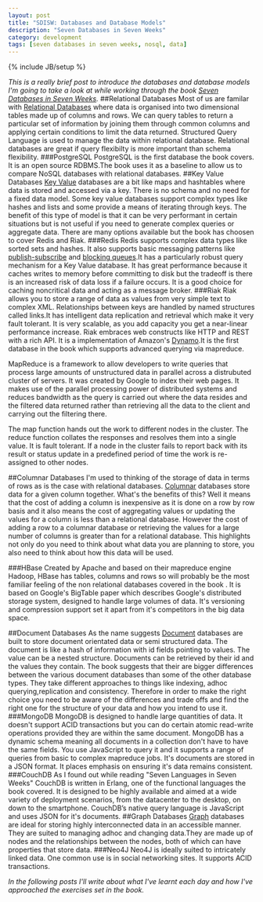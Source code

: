 ```yaml
---
layout: post
title: "SDISW: Databases and Database Models"
description: "Seven Databases in Seven Weeks"
category: development
tags: [seven databases in seven weeks, nosql, data]
---
```

{% include JB/setup %}

*This is a really brief post to introduce the databases and database models I'm going to take a look at while working through the book [Seven Databases in Seven Weeks](http://pragprog.com/book/rwdata/seven-databases-in-seven-weeks).*
##Relational Databases
Most of us are familar with [Relational Databases](http://en.wikipedia.org/wiki/Relational_database) where data is organised into two dimensional tables made up of columns and rows. We can query tables to return a particular set of information by joining them through common columns and applying certain conditions to limit the data returned. Structured Query Language is used to manage the data within relational database. Relational databases are great if query flexibilty is more important than schema flexibility. 
###PostgreSQL
PostgreSQL is the first database the book covers. It is an open source RDBMS.The book uses it as a baseline to allow us to compare NoSQL databases with relational databases. 
##Key Value Databases
[Key Value](http://en.wikipedia.org/wiki/NoSQL) databases are a bit like maps and hashtables where data is stored and accessed via a key. There is no schema and no need for a fixed data model. Some key value databases support complex types like hashes and lists and some provide a means of iterating through keys. The benefit of this type of model is that it can be very performant in certain situations but is not useful if you need to generate complex queries or aggregate data. There are many options available but the book has choosen to cover Redis and Riak.
###Redis
Redis supports complex data types like sorted sets and hashes. It also supports basic messaging patterns like [publish-subscribe](http://en.wikipedia.org/wiki/Publish%E2%80%93subscribe_pattern) and [blocking queues](http://tutorials.jenkov.com/java-concurrency/blocking-queues.html).It has a particularly robust query mechanism for a Key Value database. It has great performance because it caches writes to memory before committing to disk but the tradeoff is there is an increased risk of data loss if a failure occurs. It is a good choice for caching noncritical data and acting as a message broker.
###Riak
Riak allows you to store a range of data as values from very simple text to complex XML. Relationships between keys are handled by named structures called links.It has intelligent data replication and retrieval which make it very fault tolerant. It is very scalable, as you add capacity you get a near-linear performance increase. Riak embraces web constructs like HTTP and REST with a rich API. It is a implementation of Amazon's [Dynamo](http://aws.amazon.com/dynamodb/).It is the first database in the book which supports advanced querying via mapreduce.

MapReduce is a framework to allow developers to write queries that process large amounts of unstructured data in parallel across a distrubuted cluster of servers. It was created by Google to index their web pages. It makes use of the parallel processing power of distributed systems and reduces bandwidth as the query is carried out where the data resides and the filtered data returned rather than retrieving all the data to the client and carrying out the filtering there.

The map function hands out the work to different nodes in the cluster. The reduce function collates the responses and resolves them into a single value.
It is fault tolerant. If a node in the cluster fails to report back with its result or status update in a predefined period of time the work is re-assigned to other nodes.

##Columnar Databases
I'm used to thinking of the storage of data in terms of rows as is the case with relational databases. [Columnar](http://en.wikipedia.org/wiki/Column-oriented_DBMS) databases store data for a given column together. What's the benefits of this? Well it means that the cost of adding a column is inexpensive as it is done on a row by row basis and it also means the cost of aggregating values or updating the values for a column is less than a relational database. However the cost of adding a row to a columnar database or retrieving the values for a large number of columns is greater than for a relational database. This highlights not only do you need to think about what data you are planning to store, you also need to think about how this data will be used. 

###HBase
Created by Apache and based on their mapreduce engine Hadoop, HBase has tables, columns and rows so will probably be the most familiar feeling of the non relational databases covered in the book . It is based on Google's BigTable paper which describes Google's distributed storage system, designed to handle large volumes of data. It's versioning and compression support set it apart from it's competitors in the big data space. 

##Document Databases 
As the name suggests [Document](http://en.wikipedia.org/wiki/Document-oriented_database) databases are built to store document orientated data or semi structured data. The document is like a hash of information with id fields pointing to values. The value can be a nested structure. Documents can be retrieved by their id and the values they contain. The book suggests that their are bigger differences between the various document databases than some of the other database types. They take different approaches to things like indexing, adhoc querying,replication and consistency. Therefore in order to make the right choice you need to be aware of the differences and trade offs and find the right one for the structure of your data and how you intend to use it.
###MongoDB
MongoDB is designed to handle large quantities of data. It doesn't support ACID transactions but you can do certain atomic read-write operations provided they are within the same document. MongoDB has a dynamic schema meaning all documents in a collection don't have to have the same fields. You use JavaScript to query it and it supports a range of queries from basic to complex mapreduce jobs. It's documents are stored in a JSON format. It places emphasis on ensuring it's data remains consistent.
###CouchDB
As I found out while reading "Seven Languages in Seven Weeks" CouchDB is written in Erlang, one of the functional languages the book covered. It is designed to be highly available and aimed at a wide variety of deployment scenarios, from the datacenter to the desktop, on down to the smartphone. CouchDB’s native query language is JavaScript and uses JSON for it's documents. 
##Graph Databases 
[Graph](http://en.wikipedia.org/wiki/Graph_database) databases are ideal for storing highly interconnected data in an accessible manner. They are suited to managing adhoc and changing data.They are made up of nodes and the relationships between the nodes, both of which can have properties that store data.
###Neo4J
Neo4J is ideally suited to intricately linked data. One common use is in social networking sites. It supports ACID transactions.

*In the following posts I'll write about what I've learnt each day and how I've approached the exercises set in the book.*

